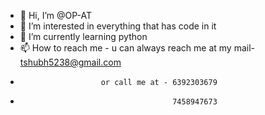 - 👋 Hi, I’m @OP-AT
- 👀 I’m interested in everything that has code in it
- 🌱 I’m currently learning python
- 📫 How to reach me - u can always reach me at my mail- tshubh5238@gmail.com
-                       or call me at - 6392303679
-                                       7458947673

<!---
OP-AT/OP-AT is a ✨ special ✨ repository because its `README.md` (this file) appears on your GitHub profile.
You can click the Preview link to take a look at your changes.
--->
